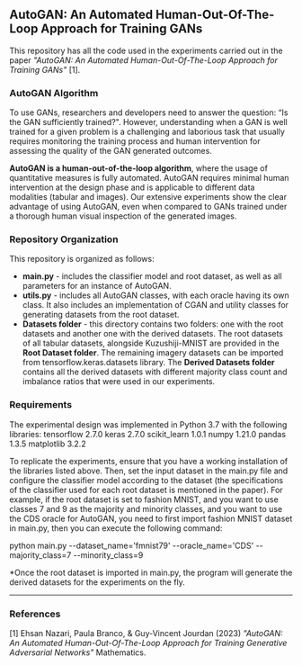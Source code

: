 ## AutoGAN: An Automated Human-Out-Of-The-Loop Approach for Training GANs

This repository has all the code used in the experiments carried out in the paper *"AutoGAN: An Automated Human-Out-Of-The-Loop Approach for Training GANs"* [1].


### AutoGAN Algorithm

To use GANs, researchers and developers need to answer the question: “Is the GAN sufficiently trained?". However, understanding when a GAN is well trained for a given problem is a challenging and laborious task that usually requires monitoring the training process and human intervention for assessing the quality of the GAN generated outcomes.

**AutoGAN is a human-out-of-the-loop algorithm**, where the usage of quantitative measures is fully automated. AutoGAN requires minimal human intervention at the design phase and is applicable to different data modalities (tabular and images). Our extensive experiments show the clear advantage of using AutoGAN, even when compared to GANs trained under a thorough human visual inspection of the generated images.


### Repository Organization

This repository is organized as follows:

* **main.py** - includes the classifier model and root dataset, as well as all parameters for an instance of AutoGAN.
* **utils.py** - includes all AutoGAN classes, with each oracle having its own class. It also includes an implementation of CGAN and utility classes for generating datasets from the root dataset.
* **Datasets folder** - this directory contains two folders: one with the root datasets and another one with the derived datasets. The root datasets of all tabular datasets, alongside Kuzushiji-MNIST are provided in the **Root Dataset folder**. The remaining imagery datasets can be imported from tensorflow.keras.datasets library. The **Derived Datasets folder** contains all the derived datasets with different majority class count and imbalance ratios that were used in our experiments.

### Requirements

The experimental design was implemented in Python 3.7 with the following libraries:
tensorflow 2.7.0
keras 2.7.0
scikit_learn 1.0.1
numpy 1.21.0
pandas 1.3.5
matplotlib 3.2.2



To replicate the experiments, ensure that you have a working installation of the libraries listed above. Then, set the input dataset in the main.py file and configure the classifier model according to the dataset (the specifications of the classifier used for each root dataset is mentioned in the paper). For example, if the root dataset is set to fashion MNIST, and you want to use classes 7 and 9 as the majority and minority classes, and you want to use the CDS oracle for AutoGAN, you need to first import fashion MNIST dataset in main.py, then you can execute the following command:

python main.py --dataset_name='fmnist79' --oracle_name='CDS' --majority_class=7 --minority_class=9

*Once the root dataset is imported in main.py, the program will generate the derived datasets for the experiments on the fly.
*****

### References
[1] Ehsan Nazari, Paula Branco, & Guy-Vincent Jourdan (2023) *"AutoGAN: An Automated Human-Out-Of-The-Loop Approach for Training Generative Adversarial Networks"* Mathematics.
